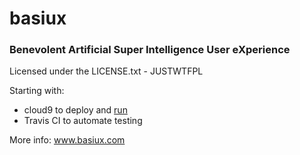 # basiux
### Benevolent Artificial Super Intelligence User eXperience

Licensed under the LICENSE.txt - JUSTWTFPL

Starting with:
- cloud9 to deploy and [run](http://run.basiux.com)
- Travis CI to automate testing

More info: www.basiux.com
